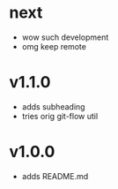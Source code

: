 # next

- wow such development
- omg keep remote

# v1.1.0

- adds subheading
- tries orig git-flow util

# v1.0.0

- adds README.md
